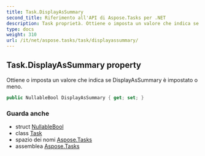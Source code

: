 ```yaml
---
title: Task.DisplayAsSummary
second_title: Riferimento all'API di Aspose.Tasks per .NET
description: Task proprietà. Ottiene o imposta un valore che indica se DisplayAsSummary è impostato o meno.
type: docs
weight: 310
url: /it/net/aspose.tasks/task/displayassummary/
---
```

## Task.DisplayAsSummary property

Ottiene o imposta un valore che indica se DisplayAsSummary è impostato o meno.

```csharp
public NullableBool DisplayAsSummary { get; set; }
```

### Guarda anche

* struct [NullableBool](../../nullablebool/)
* class [Task](../)
* spazio dei nomi [Aspose.Tasks](../../task/)
* assemblea [Aspose.Tasks](../../../)


